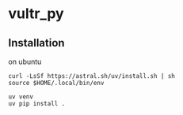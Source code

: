 # vultr_py

## Installation
on ubuntu
```
curl -LsSf https://astral.sh/uv/install.sh | sh
source $HOME/.local/bin/env

uv venv
uv pip install .
```

